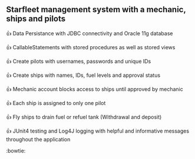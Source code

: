 ## Starfleet management system with a mechanic, ships and pilots

:thumbsup: Data Persistance with JDBC connectivity and Oracle 11g database

:thumbsup: CallableStatements with stored procedures as well as stored views

:thumbsup: Create pilots with usernames, passwords and unique IDs

:thumbsup: Create ships with names, IDs, fuel levels and approval status

:thumbsup: Mechanic account blocks access to ships until approved by mechanic

:thumbsup: Each ship is assigned to only one pilot

:thumbsup: Fly ships to drain fuel or refuel tank (Withdrawal and deposit)

:thumbsup: JUnit4 testing and Log4J logging with helpful and informative messages throughout the application

:bowtie:
